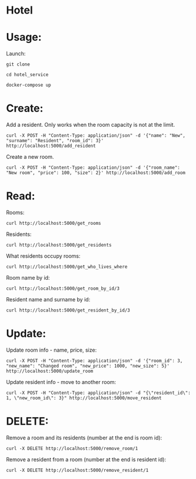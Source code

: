 # Hotel

# Usage:

Launch:

```git clone```

```cd hotel_service```

```docker-compose up```

# Create:

Add a resident. Only works when the room capacity is not at the limit.

```curl -X POST -H "Content-Type: application/json" -d '{"name": "New", "surname": "Resident", "room_id": 3}' http://localhost:5000/add_resident```

Create a new room.

```curl -X POST -H "Content-Type: application/json" -d '{"room_name": "New room", "price": 100, "size": 2}' http://localhost:5000/add_room```


# Read:

Rooms:

```curl http://localhost:5000/get_rooms```

Residents:

```curl http://localhost:5000/get_residents```

What residents occupy rooms:

```curl http://localhost:5000/get_who_lives_where```

Room name by id:

```curl http://localhost:5000/get_room_by_id/3```

Resident name and surname by id:

```curl http://localhost:5000/get_resident_by_id/3```

# Update:

Update room info - name, price, size:

```curl -X POST -H "Content-Type: application/json" -d '{"room_id": 3, "new_name": "Changed room", "new_price": 1000, "new_size": 5}' http://localhost:5000/update_room```

Update resident info - move to another room:

```curl -X POST -H "Content-Type: application/json" -d "{\"resident_id\": 1, \"new_room_id\": 3}" http://localhost:5000/move_resident```


# DELETE:

Remove a room and its residents (number at the end is room id):

```curl -X DELETE http://localhost:5000/remove_room/1```

Remove a resident from a room (number at the end is resident id):

```curl -X DELETE http://localhost:5000/remove_resident/1```



